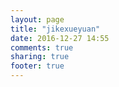 ```yaml
---
layout: page
title: "jikexueyuan"
date: 2016-12-27 14:55
comments: true
sharing: true
footer: true
---
```


